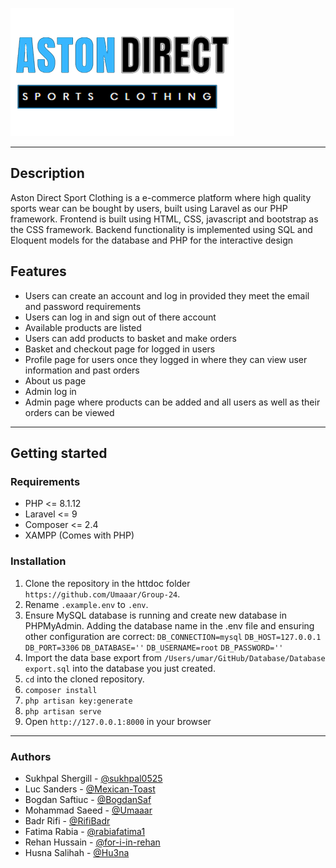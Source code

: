 ![alt text](https://github.com/Umaaar/Group-24//blob//main/Website/public/aston_sport_clear.png?raw=true)

---

## Description 

Aston Direct Sport Clothing is a e-commerce platform where high quality sports wear can be bought by users, built using Laravel as our PHP framework. Frontend is built using HTML, CSS, javascript and bootstrap as the CSS framework. Backend functionality is implemented using SQL and Eloquent models for the database and PHP for the interactive design

## Features

- Users can create an account and log in provided they meet the email and password requirements
- Users can log in and sign out of there account
- Available products are listed
- Users can add products to basket and make orders
- Basket and checkout page for logged in users
- Profile page for users once they logged in where they can view user information and past orders
- About us page
- Admin log in
- Admin page where products can be added and all users as well as their orders can be viewed

---

## Getting started

### Requirements

- PHP <= 8.1.12
- Laravel <= 9
- Composer <= 2.4
- XAMPP (Comes with PHP)

### Installation

1. Clone the repository in the httdoc folder `https://github.com/Umaaar/Group-24`.
2. Rename `.example.env` to `.env`. 
3. Ensure MySQL database is running and create new database in PHPMyAdmin. Adding  the database name in the .env file and ensuring other configuration are correct: 
`DB_CONNECTION=mysql`
`DB_HOST=127.0.0.1`
`DB_PORT=3306`
`DB_DATABASE=''`
`DB_USERNAME=root`
`DB_PASSWORD=''`
4. Import the data base export from `/Users/umar/GitHub/Database/Database export.sql` into the database you just created.
5. `cd` into the cloned repository.
6. `composer install`
7. `php artisan key:generate`
8. `php artisan serve`
9. Open `http://127.0.0.1:8000` in your browser
    
---

### Authors

-  Sukhpal Shergill - [@sukhpal0525](https://github.com/sukhpal0525)
- Luc Sanders - [@Mexican-Toast](https://github.com/Mexican-Toast)
- Bogdan Saftiuc - [@BogdanSaf](https://github.com/BogdanSaf)
- Mohammad Saeed - [@Umaaar](https://github.com/Umaaar)
- Badr Rifi - [@RifiBadr](https://github.com/RifiBadr)
- Fatima Rabia - [@rabiafatima1](https://github.com/rabiafatima1)
- Rehan Hussain - [@for-i-in-rehan](https://github.com/for-i-in-rehan)
- Husna Salihah - [@Hu3na](https://github.com/Hu3na)

